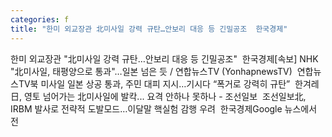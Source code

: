 ```yaml
---
categories: f
title: "한미 외교장관 北미사일 강력 규탄…안보리 대응 등 긴밀공조  한국경제"
---
```

한미 외교장관 "北미사일 강력 규탄…안보리 대응 등 긴밀공조"&nbsp;&nbsp;한국경제[속보] NHK "北미사일, 태평양으로 통과"…일본 넘은 듯 / 연합뉴스TV (YonhapnewsTV)&nbsp;&nbsp;연합뉴스TV북 미사일 일본 상공 통과, 주민 대피 지시…기시다 “폭거로 강력히 규탄”&nbsp;&nbsp;한겨레日, 영토 넘어가는 北미사일에 발칵... 요격 안하나 못하나 - 조선일보&nbsp;&nbsp;조선일보北, IRBM 발사로 전략적 도발모드…이달말 핵실험 감행 우려&nbsp;&nbsp;한국경제Google 뉴스에서 전
